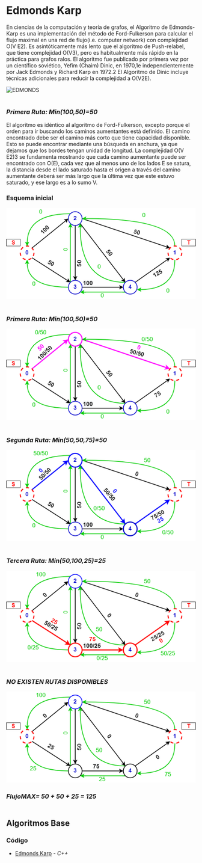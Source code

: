 # Edmonds Karp 

En ciencias de la computación y teoría de grafos, el Algoritmo de Edmonds-Karp es una implementación del método de Ford-Fulkerson para calcular el flujo maximal en una red de flujo(i.e. computer network) con complejidad O(V E2). Es asintóticamente más lento que el algoritmo de Push-relabel, que tiene complejidad O(V3), pero es habitualmente más rápido en la práctica para grafos ralos. El algoritmo fue publicado por primera vez por un científico soviético, Yefim (Chaim) Dinic, en 1970,1​ e independientemente por Jack Edmonds y Richard Karp en 1972.2​ El Algoritmo de Dinic incluye técnicas adicionales para reducir la complejidad a O(V2E).

![EDMONDS](https://inginious.org/course/competitive-programming/graphs-maxflow/flowEx.png)<br/><br/>
### _Primera Ruta:    **Min(100,50)=50**_<br/>

El algoritmo es idéntico al algoritmo de Ford-Fulkerson, excepto porque el orden para ir buscando los caminos aumentantes está definido. El camino encontrado debe ser el camino más corto que tiene capacidad disponible. Esto se puede encontrar mediante una búsqueda en anchura, ya que dejamos que los bordes tengan unidad de longitud. La complejidad O(V E2)3​ se fundamenta mostrando que cada camino aumentante puede ser encontrado con O(E), cada vez que al menos uno de los lados E se satura, la distancia desde el lado saturado hasta el origen a través del camino aumentante deberá ser más largo que la última vez que este estuvo saturado, y ese largo es a lo sumo V.
<br/>

### Esquema inicial<br/>
![Unsolved Problem](https://github.com/AleS900/prueba/blob/master/assets/EK1.png)<br/><br/>
### _Primera Ruta:    **Min(100,50)=50**_<br/>
![Problem Solution Step 1](https://github.com/AleS900/prueba/blob/master/assets/EK2.png)<br/><br/>
### _Segunda Ruta:    **Min(50,50,75)=50**_<br/>
![Problem Solution Step 1](https://github.com/AleS900/prueba/blob/master/assets/EK3%20(1).png)<br/><br/>
### _Tercera Ruta:    **Min(50,100,25)=25**_<br/>
![Problem Solution Step 1](https://github.com/AleS900/prueba/blob/master/assets/EK4.png)<br/><br/>
### _**NO EXISTEN RUTAS DISPONIBLES**_<br/>
![Problem Solution Step 1](https://github.com/AleS900/prueba/blob/master/assets/EKF.png)
### _**FlujoMAX= 50 + 50 + 25 = 125**_<br/><br/>

## Algoritmos Base
### Código
-  [Edmonds Karp](https://github.com/camgany/Algoritmica_2/blob/main/algoritmos/Teoria_Grafos/EdmodsKarp/edmonds_karp.cpp) - _C++_
